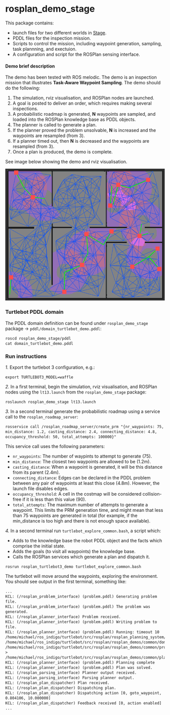 # rosplan_demo_stage

This package contains:

- launch files for two different worlds in [Stage](http://wiki.ros.org/stage).
- PDDL files for the inspection mission.
- Scripts to control the mission, including waypoint generation, sampling, task plannning, and exectuion.
- A configuration and script for the ROSPlan sensing interface.

#### Demo brief description

The demo has been tested with ROS melodic. The demo is an inspection mission that illustrates **Task-Aware Waypoint Sampling**. The demo should do the following:
1. The simulation, rviz visualisation, and ROSPlan nodes are launched.
2. A goal is posted to deliver an order, which requires making several inspections.
3. A probabilistic roadmap is generated, **N** waypoints are sampled, and loaded into the ROSPlan knowledge base as PDDL objects.
4. The planner is called to generate a plan.
5. If the planner proved the problem unsolvable, **N** is increased and the waypoints are resampled (from 3).
6. If a planner timed out, then **N** is decreased and the waypoints are resampled (from 3).
7. Once a plan is produced, the demo is complete.

See image below showing the demo and rviz visualisation.

![demo screenshot](rosplan_waypoint_demo.png?raw=true)

### Turtlebot PDDL domain

The PDDL domain definition can be found under `rosplan_demo_stage` package -> `pddl/domain_turtlebot_demo.pddl`:

```
roscd rosplan_demo_stage/pddl
cat domain_turtlebot_demo.pddl
```
### Run instructions

*1.* Export the turtlebot 3 configuration, e.g.:
```
export TURTLEBOT3_MODEL=waffle
```

*2.* In a first terminal, begin the simulation, rviz visualisation, and ROSPlan nodes using the `lt13.launch` from the `rosplan_demo_stage` package:
```
roslaunch rosplan_demo_stage lt13.launch
```

*3.* In a second terminal generate the probabilistic roadmap using a service call to the `rosplan_roadmap_server`:
```
rosservice call /rosplan_roadmap_server/create_prm "{nr_waypoints: 75, min_distance: 1.2, casting_distance: 2.4, connecting_distance: 4.8, occupancy_threshold: 50, total_attempts: 100000}"
```
This service call uses the following parameters:
- `nr_waypoints`: The number of waypints to attempt to generate (75).
- `min_distance`: The closest two waypoints are allowed to be (1.2m).
- `casting_distance`: When a waypoint is generated, it will be this distance from its parent (2.4m).
- `connecting_distance`: Edges can be declared in the PDDL problem between any pair of waypoints at least this close (4.8m). However, the launch file disables edges.
- `occupancy_threshold`: A cell in the costmap will be considered collision-free if it is less than this value (90).
- `total_attempts`: The maximum number of attempts to generate a waypoint. This limits the PRM generation time, and might mean that less than 75 waypoints are generated in total (for example, if the min_distance is too high and there is not enough space available).

*4.* In a second terminal run `turtlebot_explore_common.bash`, a script which:
- Adds to the knowledge base the robot PDDL object and the facts which comprise the initial state.
- Adds the goals (to visit all waypoints) the knowledge base.
- Calls the ROSPlan services which generate a plan and dispatch it.
```
rosrun rosplan_turtlebot3_demo turtlebot_explore_common.bash
```

The turtlebot will move around the waypoints, exploring the environment. You should see output in the first terminal, something like:
```
...
KCL: (/rosplan_problem_interface) (problem.pddl) Generating problem file.
KCL: (/rosplan_problem_interface) (problem.pddl) The problem was generated.
KCL: (/rosplan_planner_interface) Problem received.
KCL: (/rosplan_planner_interface) (problem.pddl) Writing problem to file.
KCL: (/rosplan_planner_interface) (problem.pddl) Running: timeout 10 /home/michael/ros_indigo/turtlebot/src/rosplan/rosplan_planning_system/common/bin/popf /home/michael/ros_indigo/turtlebot/src/rosplan/rosplan_demos/common/domain_turtlebot_demo.pddl /home/michael/ros_indigo/turtlebot/src/rosplan/rosplan_demos/common/problem.pddl > /home/michael/ros_indigo/turtlebot/src/rosplan/rosplan_demos/common/plan.pddl
KCL: (/rosplan_planner_interface) (problem.pddl) Planning complete
KCL: (/rosplan_planner_interface) (problem.pddl) Plan was solved.
KCL: (/rosplan_parsing_interface) Planner output received.
KCL: (/rosplan_parsing_interface) Parsing planner output.
KCL: (/rosplan_plan_dispatcher) Plan received.
KCL: (/rosplan_plan_dispatcher) Dispatching plan.
KCL: (/rosplan_plan_dispatcher) Dispatching action [0, goto_waypoint, 0.804106, 10.000000]
KCL: (/rosplan_plan_dispatcher) Feedback received [0, action enabled]
...
```
